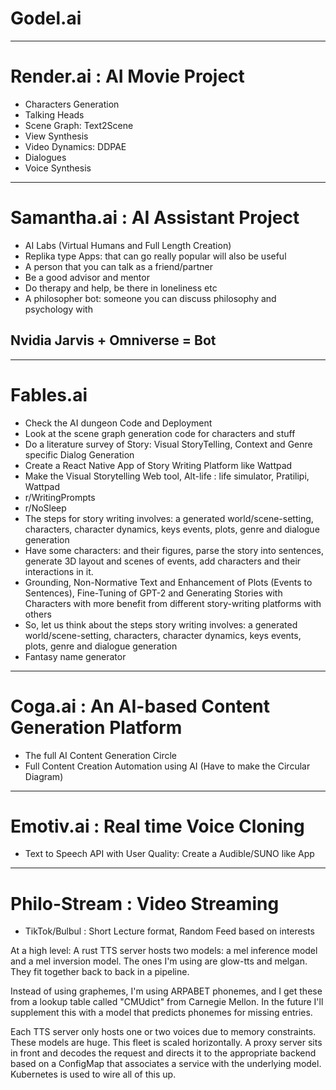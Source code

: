 # Godel.ai

---

# Render.ai : AI Movie Project

- Characters Generation
- Talking Heads
- Scene Graph: Text2Scene
- View Synthesis
- Video Dynamics: DDPAE
- Dialogues
- Voice Synthesis

---

# Samantha.ai : AI Assistant Project

- AI Labs (Virtual Humans and Full Length Creation)
- Replika type Apps: that can go really popular will also be useful
- A person that you can talk as a friend/partner
- Be a good advisor and mentor
- Do therapy and help, be there in loneliness etc
- A philosopher bot: someone you can discuss philosophy and psychology with

## Nvidia Jarvis + Omniverse = Bot

---

# Fables.ai

- Check the AI dungeon Code and Deployment
- Look at the scene graph generation code for characters and stuff
- Do a literature survey of Story: Visual StoryTelling, Context and Genre specific Dialog Generation
- Create a React Native App of Story Writing Platform like Wattpad
- Make the Visual Storytelling Web tool, Alt-life : life simulator, Pratilipi, Wattpad
- r/WritingPrompts
- r/NoSleep
- The steps for story writing involves: a generated world/scene-setting, characters, character dynamics, keys events, plots, genre and dialogue generation
- Have some characters: and their figures, parse the story into sentences, generate 3D layout and scenes of events, add characters and their interactions in it.
- Grounding, Non-Normative Text and Enhancement of Plots (Events to Sentences), Fine-Tuning of GPT-2 and Generating Stories with Characters with more benefit from different story-writing platforms with others
- So, let us think about the steps story writing involves: a generated world/scene-setting, characters, character dynamics, keys events, plots, genre and dialogue generation
- Fantasy name generator

---

# Coga.ai : An AI-based Content Generation Platform

- The full AI Content Generation Circle
- Full Content Creation Automation using AI (Have to make the Circular Diagram)

---

# Emotiv.ai : Real time Voice Cloning

- Text to Speech API with User Quality: Create a Audible/SUNO like App

---

# Philo-Stream : Video Streaming

- TikTok/Bulbul : Short Lecture format, Random Feed based on interests

At a high level:
A rust TTS server hosts two models: a mel inference model and a mel inversion model. The ones I'm using are glow-tts and melgan. They fit together back to back in a pipeline.

Instead of using graphemes, I'm using ARPABET phonemes, and I get these from a lookup table called "CMUdict" from Carnegie Mellon. In the future I'll supplement this with a model that predicts phonemes for missing entries.

Each TTS server only hosts one or two voices due to memory constraints. These models are huge. This fleet is scaled horizontally. A proxy server sits in front and decodes the request and directs it to the appropriate backend based on a ConfigMap that associates a service with the underlying model. Kubernetes is used to wire all of this up.
